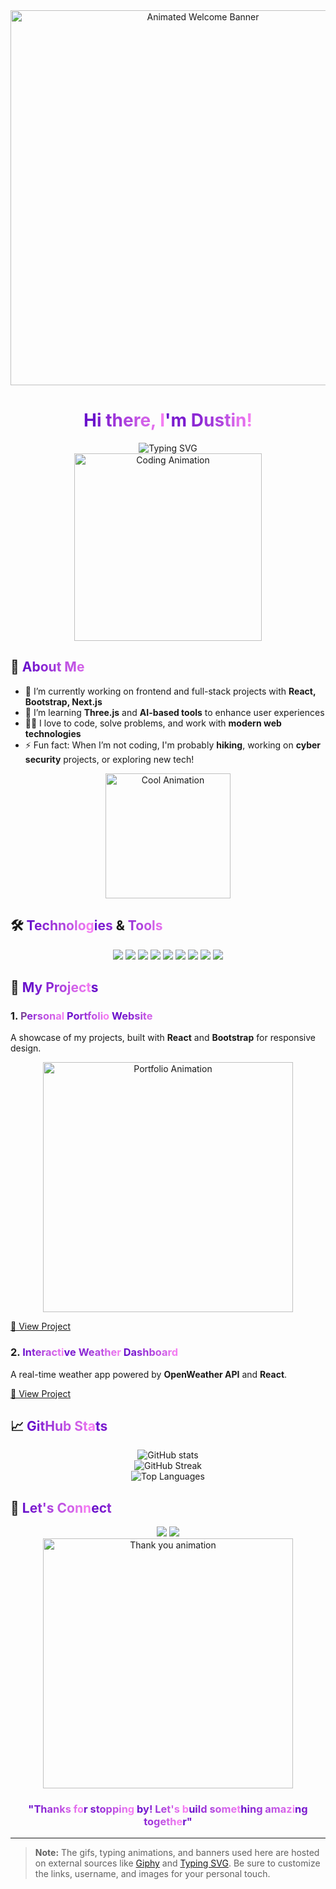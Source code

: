 <div align="center">
  <img src="https://media.giphy.com/media/l4FGuhL4U2WyjdkaY/giphy.gif" alt="Animated Welcome Banner" width="600"/>
  
  # <span style="color:#6a11cb;">H</span><span style="color:#7b1bcf;">i</span> <span style="color:#8c28d4;">t</span><span style="color:#9e36d9;">h</span><span style="color:#af44de;">e</span><span style="color:#c052e3;">r</span><span style="color:#d160e8;">e</span><span style="color:#e26eed;">,</span> <span style="color:#f47cf2;">I</span><span style="color:#6a11cb;">'</span><span style="color:#7b1bcf;">m</span> <span style="color:#8c28d4;">D</span><span style="color:#9e36d9;">u</span><span style="color:#af44de;">s</span><span style="color:#c052e3;">t</span><span style="color:#d160e8;">i</span><span style="color:#e26eed;">n</span><span style="color:#f47cf2;">!</span> 
  <img src="https://readme-typing-svg.herokuapp.com?font=Fira+Code&size=24&duration=3000&pause=1000&color=6A5ACD&center=true&vCenter=true&width=435&lines=Web+Developer+%7C+Tech+Enthusiast;Building+Beautiful+and+Functional+Websites;Let%27s+Make+the+Web+Better+Together!" alt="Typing SVG">
</div>

<div align="center">
  <img src="https://media.giphy.com/media/3o7bu3XilJ5BOiSGic/giphy.gif" width="300" alt="Coding Animation">
</div>

## 🚀 <span style="color:#6a11cb;">A</span><span style="color:#7b1bcf;">b</span><span style="color:#8c28d4;">o</span><span style="color:#9e36d9;">u</span><span style="color:#af44de;">t</span> <span style="color:#c052e3;">M</span><span style="color:#d160e8;">e</span>

- 🔭 I’m currently working on frontend and full-stack projects with **React, Bootstrap, Next.js**
- 🌱 I’m learning **Three.js** and **AI-based tools** to enhance user experiences
- 👨‍💻 I love to code, solve problems, and work with **modern web technologies**
- ⚡ Fun fact: When I’m not coding, I'm probably **hiking**, working on **cyber security** projects, or exploring new tech!

<div align="center">
  <img src="https://media.giphy.com/media/3oEduXtXta80CybVhC/giphy.gif" width="200" alt="Cool Animation">
</div>

## 🛠️ <span style="color:#6a11cb;">T</span><span style="color:#7b1bcf;">e</span><span style="color:#8c28d4;">c</span><span style="color:#9e36d9;">h</span><span style="color:#af44de;">n</span><span style="color:#c052e3;">o</span><span style="color:#d160e8;">l</span><span style="color:#e26eed;">o</span><span style="color:#f47cf2;">g</span><span style="color:#6a11cb;">i</span><span style="color:#7b1bcf;">e</span><span style="color:#8c28d4;">s</span> & <span style="color:#9e36d9;">T</span><span style="color:#af44de;">o</span><span style="color:#c052e3;">o</span><span style="color:#d160e8;">l</span><span style="color:#e26eed;">s</span>

<div align="center">
  <img src="https://img.shields.io/badge/Code-HTML5-informational?style=flat&logo=html5&logoColor=white&color=6A5ACD">
  <img src="https://img.shields.io/badge/Code-CSS3-informational?style=flat&logo=css3&logoColor=white&color=6495ED">
  <img src="https://img.shields.io/badge/Code-JavaScript-informational?style=flat&logo=javascript&logoColor=white&color=00BFFF">
  <img src="https://img.shields.io/badge/Code-TypeScript-informational?style=flat&logo=typescript&logoColor=white&color=6A5ACD">
  <img src="https://img.shields.io/badge/Framework-React-informational?style=flat&logo=react&logoColor=white&color=1E90FF">
  <img src="https://img.shields.io/badge/Framework-Next.js-informational?style=flat&logo=nextdotjs&logoColor=white&color=6A5ACD">
  <img src="https://img.shields.io/badge/Framework-Bootstrap-informational?style=flat&logo=bootstrap&logoColor=white&color=4169E1">
  <img src="https://img.shields.io/badge/Version Control-Git-informational?style=flat&logo=git&logoColor=white&color=00BFFF">
  <img src="https://img.shields.io/badge/Deployment-Vercel-informational?style=flat&logo=vercel&logoColor=white&color=1E90FF">
</div>

## 🌟 <span style="color:#6a11cb;">M</span><span style="color:#7b1bcf;">y</span> <span style="color:#8c28d4;">P</span><span style="color:#9e36d9;">r</span><span style="color:#af44de;">o</span><span style="color:#c052e3;">j</span><span style="color:#d160e8;">e</span><span style="color:#e26eed;">c</span><span style="color:#f47cf2;">t</span><span style="color:#6a11cb;">s</span>

### 1. **<span style="color:#7b4397;">P</span><span style="color:#8c28d4;">e</span><span style="color:#9e36d9;">r</span><span style="color:#af44de;">s</span><span style="color:#c052e3;">o</span><span style="color:#d160e8;">n</span><span style="color:#e26eed;">a</span><span style="color:#f47cf2;">l</span> <span style="color:#6a11cb;">P</span><span style="color:#7b1bcf;">o</span><span style="color:#8c28d4;">r</span><span style="color:#9e36d9;">t</span><span style="color:#af44de;">f</span><span style="color:#c052e3;">o</span><span style="color:#d160e8;">l</span><span style="color:#e26eed;">i</span><span style="color:#f47cf2;">o</span> <span style="color:#6a11cb;">W</span><span style="color:#7b1bcf;">e</span><span style="color:#8c28d4;">b</span><span style="color:#9e36d9;">s</span><span style="color:#af44de;">i</span><span style="color:#c052e3;">t</span><span style="color:#d160e8;">e</span>**
A showcase of my projects, built with **React** and **Bootstrap** for responsive design.
<div align="center">
  <img src="https://media.giphy.com/media/26AHONQ79FdWZhAI0/giphy.gif" width="400" alt="Portfolio Animation">
</div>

[🔗 View Project](https://github.com/username/portfolio)  

### 2. **<span style="color:#6a11cb;">I</span><span style="color:#7b1bcf;">n</span><span style="color:#8c28d4;">t</span><span style="color:#9e36d9;">e</span><span style="color:#af44de;">r</span><span style="color:#c052e3;">a</span><span style="color:#d160e8;">c</span><span style="color:#e26eed;">t</span><span style="color:#f47cf2;">i</span><span style="color:#6a11cb;">v</span><span style="color:#7b1bcf;">e</span> <span style="color:#8c28d4;">W</span><span style="color:#9e36d9;">e</span><span style="color:#af44de;">a</span><span style="color:#c052e3;">t</span><span style="color:#d160e8;">h</span><span style="color:#e26eed;">e</span><span style="color:#f47cf2;">r</span> <span style="color:#6a11cb;">D</span><span style="color:#7b1bcf;">a</span><span style="color:#8c28d4;">s</span><span style="color:#9e36d9;">h</span><span style="color:#af44de;">b</span><span style="color:#c052e3;">o</span><span style="color:#d160e8;">a</span><span style="color:#e26eed;">r</span><span style="color:#f47cf2;">d</span>**
A real-time weather app powered by **OpenWeather API** and **React**.

[🔗 View Project](https://github.com/username/weather-dashboard)

## 📈 <span style="color:#6a11cb;">G</span><span style="color:#7b1bcf;">i</span><span style="color:#8c28d4;">t</span><span style="color:#9e36d9;">H</span><span style="color:#af44de;">u</span><span style="color:#c052e3;">b</span> <span style="color:#d160e8;">S</span><span style="color:#e26eed;">t</span><span style="color:#f47cf2;">a</span><span style="color:#6a11cb;">t</span><span style="color:#7b1bcf;">s</span>

<div align="center">
  <img src="https://github-readme-stats.vercel.app/api?username=yourusername&show_icons=true&theme=radical" alt="GitHub stats">
  <br>
  <img src="https://github-readme-streak-stats.herokuapp.com/?user=yourusername&theme=radical" alt="GitHub Streak">
  <br>
  <img src="https://github-readme-stats.vercel.app/api/top-langs/?username=yourusername&layout=compact&theme=radical" alt="Top Languages">
</div>

## 🤝 <span style="color:#6a11cb;">L</span><span style="color:#7b1bcf;">e</span><span style="color:#8c28d4;">t</span><span style="color:#9e36d9;">'</span><span style="color:#af44de;">s</span> <span style="color:#c052e3;">C</span><span style="color:#d160e8;">o</span><span style="color:#e26eed;">n</span><span style="color:#f47cf2;">n</span><span style="color:#6a11cb;">e</span><span style="color:#7b1bcf;">c</span><span style="color:#8c28d4;">t</span>

<div align="center">
  <a href="https://www.linkedin.com/in/dustinmmoore"><img src="https://img.shields.io/badge/LinkedIn-Dustin%20Moore-00BFFF?style=flat-square&logo=linkedin"></a>
  <a href="mailto:dustin@example.com"><img src="https://img.shields.io/badge/Email-dustin%40example.com-6A5ACD?style=flat-square&logo=gmail"></a>
</div>

<div align="center">
  <img src="https://media.giphy.com/media/3oriO7A7bt1wsEP4cw/giphy.gif" width="400" alt="Thank you animation">
  
  ### <span style="color:#6a11cb;">"</span><span style="color:#7b1bcf;">T</span><span style="color:#8c28d4;">h</span><span style="color:#9e36d9;">a</span><span style="color:#af44de;">n</span><span style="color:#c052e3;">k</span><span style="color:#d160e8;">s</span> <span style="color:#e26eed;">f</span><span style="color:#f47cf2;">o</span><span style="color:#6a11cb;">r</span> <span style="color:#7b1bcf;">s</span><span style="color:#8c28d4;">t</span><span style="color:#9e36d9;">o</span><span style="color:#af44de;">p</span><span style="color:#c052e3;">p</span><span style="color:#d160e8;">i</span><span style="color:#e26eed;">n</span><span style="color:#f47cf2;">g</span> <span style="color:#6a11cb;">b</span><span style="color:#7b1bcf;">y</span><span style="color:#8c28d4;">!</span> <span style="color:#9e36d9;">L</span><span style="color:#af44de;">e</span><span style="color:#c052e3;">t</span><span style="color:#d160e8;">'</span><span style="color:#e26eed;">s</span> <span style="color:#f47cf2;">b</span><span style="color:#6a11cb;">u</span><span style="color:#7b1bcf;">i</span><span style="color:#8c28d4;">l</span><span style="color:#9e36d9;">d</span> <span style="color:#af44de;">s</span><span style="color:#c052e3;">o</span><span style="color:#d160e8;">m</span><span style="color:#e26eed;">e</span><span style="color:#f47cf2;">t</span><span style="color:#6a11cb;">h</span><span style="color:#7b1bcf;">i</span><span style="color:#8c28d4;">n</span><span style="color:#9e36d9;">g</span> <span style="color:#af44de;">a</span><span style="color:#c052e3;">m</span><span style="color:#d160e8;">a</span><span style="color:#e26eed;">z</span><span style="color:#f47cf2;">i</span><span style="color:#6a11cb;">n</span><span style="color:#7b1bcf;">g</span> <span style="color:#8c28d4;">t</span><span style="color:#9e36d9;">o</span><span style="color:#af44de;">g</span><span style="color:#c052e3;">e</span><span style="color:#d160e8;">t</span><span style="color:#e26eed;">h</span><span style="color:#f47cf2;">e</span><span style="color:#6a11cb;">r</span><span style="color:#7b1bcf;">"</span>
</div>

---

> **Note:** The gifs, typing animations, and banners used here are hosted on external sources like [Giphy](https://giphy.com/) and [Typing SVG](https://readme-typing-svg.herokuapp.com/). Be sure to customize the links, username, and images for your personal touch.

